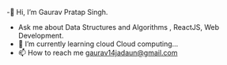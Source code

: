 -👋 Hi, I’m Gaurav Pratap Singh.
- Ask me about Data Structures and Algorithms , ReactJS, Web Development.
- 🌱 I’m currently learning cloud Cloud computing...
- 📫 How to reach me gaurav14jadaun@gmail.com

<!----
ThakurSahab14/ThakurSahab14 is a ✨ special ✨ repository because its `README.md` (this file) appears on your GitHub profile.
You can click the Preview link to take a look at your changes.
--->
